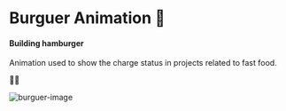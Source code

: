 # Burguer Animation 🍔

#### Building hamburger

 Animation used to show the charge status in projects related to fast food.

🍔🍟


![burguer-image](https://user-images.githubusercontent.com/37782247/90988093-745e8d80-e566-11ea-9a72-0d7cd848c230.jpg)

